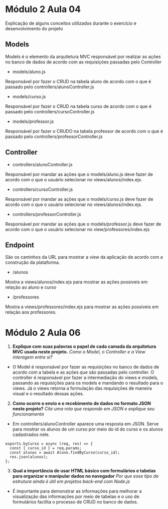 # Módulo 2 Aula 04 

Explicação de alguns conceitos utilizados durante o exercício e desenvolvimento do projeto

## Models

Models é o elemento da arquitetura MVC responsável por realizar as ações no banco de dados de acordo com as requisições passadas pelo Controller

- models/aluno.js

Responsável por fazer o CRUD na tabela aluno de acordo com o que é passado pelo controllers/alunoController.js

- models/curso.js

Responsável por fazer o CRUD na tabela curso de acordo com o que é passado pelo controllers/cursoController.js

- models/professor.js

Responsável por fazer o CRUDO na tabela professor de acordo com o que é passado pelo controllers/professorController.js 

## Controller

- controllers/alunoController.js

Responsável por mandar as ações que o models/aluno.js deve fazer de acordo com o que o usuário selecionar no views/alunos/index.ejs.

- controllers/cursoController.js

Responsável por mandar as ações que o models/curso.js deve fazer de acordo com o que o usuário selecionar no views/alunos/index.ejs.

- controllers/professorController.js

Responsável por mandar as ações que o models/professor.js deve fazer de acordo com o que o usuário selecionar no view/professores/index.ejs

## Endpoint

São os caminhos da URL para mostrar a view da aplicação de acordo com a construção da plataforma.

- /alunos

Mostra a views/alunos/index.ejs para mostrar as ações possíveis em relação ao aluno e curso
  
- /professores

Mostra a views/professores/index.ejs para mostrar as ações possíveis em relação aos professores.
  


# Módulo 2 Aula 06

1. **Explique com suas palavras o papel de cada camada da arquitetura MVC usada neste projeto.**
*Como o Model, o Controller e a View interagem entre si?*

- O Model é responsável por fazer as requisições no banco de dados de acordo com a tabela e as ações que são passadas pelo controller. O controller é responsável por fazer a intermediação do views e models, passando as requisições para os models e mandando o resultado para o views. Já o views retorna a formulação das requisições de maneira visual e o resultado dessas ações.

2. **Como ocorre o envio e o recebimento de dados no formato JSON neste projeto?**
*Cite uma rota que responde em JSON e explique seu funcionamento*

- Em controllers/alunoController aparece uma resposta em JSON. Serve para mostrar os alunos de um curso por meio do id do curso e os alunos cadastrados nele.

```
exports.byCurso = async (req, res) => {
  const { curso_id } = req.params;
  const alunos = await Aluno.findByCurso(curso_id);
  res.json(alunos);
};

```

3. **Qual a importância de usar HTML básico com formulários e tabelas para organizar e manipular dados no navegador**
*Por que esse tipo de estrutura ainda é útil em projetos back-end com Node.js*

- É importante para demonstrar as informações para melhorar a visualização das informações por meio de tabelas e o uso de formulários facilita o processo de CRUD no banco de dados.